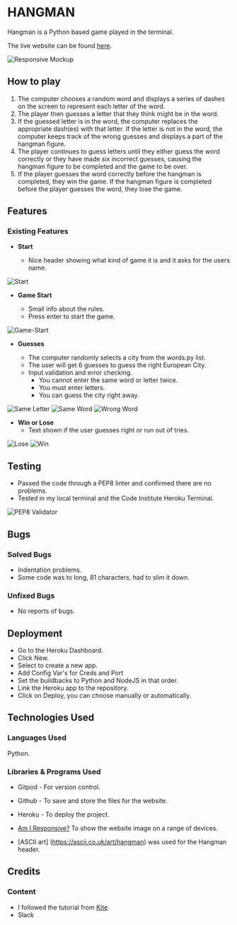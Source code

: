 # HANGMAN

Hangman is a Python based game played in the terminal.

The live website can be found [here](https://pp3-charlie-hangman.herokuapp.com/).

![Responsive Mockup](images/amiresponsivePython.png)


## How to play
1. The computer chooses a random word and displays a series of dashes on the screen to represent each letter of the word.
2. The player then guesses a letter that they think might be in the word.
3. If the guessed letter is in the word, the computer replaces the appropriate dash(es) with that letter. If the letter is not in the word, the computer keeps track of the wrong guesses and displays a part of the hangman figure.
4. The player continues to guess letters until they either guess the word correctly or they have made six incorrect guesses, causing the hangman figure to be completed and the game to be over.
5. If the player guesses the word correctly before the hangman is completed, they win the game. If the hangman figure is completed before the player guesses the word, they lose the game.


## Features 

### Existing Features

- __Start__

  - Nice header showing what kind of game it is and it asks for the users name.

![Start](images/start.png)

- __Game Start__

  - Small info about the rules.
  - Press enter to start the game.

![Game-Start](images/startgame.png)

- __Guesses__

  - The computer randomly selects a city from the words.py list.
  - The user will get 6 guesses to guess the right European City.
  - Input validation and error checking.
    - You cannot enter the same word or letter twice.
    - You must enter letters.
    - You can guess the city right away.

![Same Letter](images/sameletter.png)
![Same Word](images/sameword.png)
![Wrong Word](images/wrongword.png)

- __Win or Lose__
  - Text shown if the user guesses right or run out of tries.

![Lose](images/lose.png)
![Win](images/win.png)


## Testing 

- Passed the code through a PEP8 linter and confirmed there are no problems.
- Tested in my local terminal and the Code Institute Heroku Terminal.

![PEP8 Validator](images/pep8Validator.png)


## Bugs

### Solved Bugs
- Indentation problems.
- Some code was to long, 81 characters, had to slim it down.

### Unfixed Bugs
- No reports of bugs.

## Deployment

- Go to the Heroku Dashboard.
- Click New.
- Select to create a new app.
- Add Config Var's for Creds and Port
- Set the buildbacks to Python and NodeJS in that order.
- Link the Heroku app to the repository.
- Click on Deploy, you can choose manually or automatically.


## Technologies Used

### Languages Used

Python.

### Libraries & Programs Used

- Gitpod - For version control.

- Github - To save and store the files for the website.

- Heroku - To deploy the project.

- [Am I Responsive?](http://ami.responsivedesign.is/) To show the website image on a range of devices.

- [ASCII art] (https://ascii.co.uk/art/hangman) was used for the Hangman header.


## Credits 

### Content

- I followed the tutorial from [Kite](https://youtu.be/m4nEnsavl6w).
- Slack